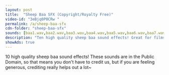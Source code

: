 ```yaml
---
layout: post
title:  "Sheep Baa SFX (Copyright/Royalty Free)"
video-id: "3eBjq0P0CRw "
permalink: /a/sheep-baa-sfx
cdn-folder: "sheep-baa-sfx"
sounds: [baa1.wav,baa2.wav,baa3.wav,baa4.wav,baa5.wav,baa6.wav,baa7.wav,baa8.mp3,baa9.wav,baa10.wav]
description: "Ten high quality sheep baa sound effects! Great for films, video games, and more! 100% free."
showAds: true
---
```


10 high quality sheep baa sound effects! These sounds are in the Public Domain, so that means you don't have to credit us, but if you are feeling generous, crediting really helps out a lot~